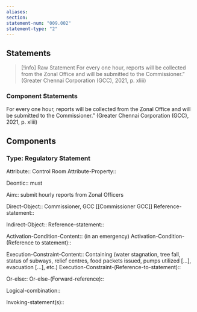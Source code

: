 ```yaml
---
aliases: 
section: 
statement-num: "009.002"
statement-type: "2"
---
```

## Statements 
> [!info] Raw Statement
> For every one hour, reports will be collected from the Zonal Office and will be submitted to the Commissioner.” (Greater Chennai Corporation (GCC), 2021, p. xliii) 
> 

### Component Statements
For every one hour, reports will be collected from the Zonal Office and will be submitted to the Commissioner.” (Greater Chennai Corporation (GCC), 2021, p. xliii) 
## Components
### Type: Regulatory Statement
Attribute:: Control Room
Attribute-Property::

Deontic:: must

Aim:: submit hourly reports from Zonal Officers

Direct-Object:: Commissioner, GCC [[Commissioner GCC]]
	Reference-statement::

Indirect-Object:: 
	Reference-statement::

Activation-Condition-Content:: (in an emergency)
	Activation-Condition-(Reference to statement)::

Execution-Constraint-Content:: Containing (water stagnation, tree fall, status of subways, relief centres, food packets issued, pumps utilized \[...], evacuation \[...], etc.)
	Execution-Constraint-(Reference-to-statement)::

Or-else::
	Or-else-(Forward-reference)::

Logical-combination::

Invoking-statement(s)::